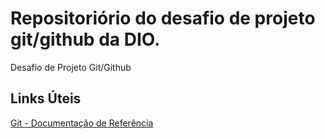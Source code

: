 # Repositoriório do desafio de projeto git/github da DIO.
Desafio de Projeto Git/Github

## Links Úteis 
[Git - Documentação de Referência](https://git-scm.com/docs)
